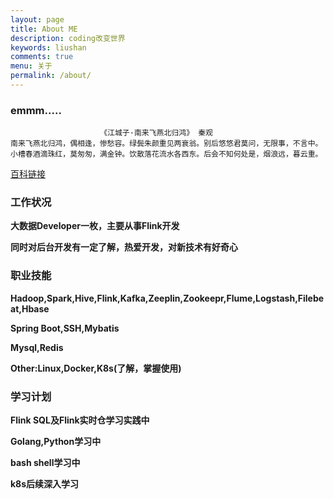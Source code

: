```yaml
---
layout: page
title: About ME
description: coding改变世界
keywords: liushan
comments: true
menu: 关于
permalink: /about/
---
```


### emmm.....

                        《江城子·南来飞燕北归鸿》 秦观
    南来飞燕北归鸿，偶相逢，惨愁容。绿鬓朱颜重见两衰翁。别后悠悠君莫问，无限事，不言中。
    小槽春酒滴珠红，莫匆匆，满金钟。饮散落花流水各西东。后会不知何处是，烟浪远，暮云重。

[百科链接](https://baike.baidu.com/item/%E6%B1%9F%E5%9F%8E%E5%AD%90%C2%B7%E5%8D%97%E6%9D%A5%E9%A3%9E%E7%87%95%E5%8C%97%E5%BD%92%E9%B8%BF)

### 工作状况

**大数据Developer一枚，主要从事Flink开发**

**同时对后台开发有一定了解，热爱开发，对新技术有好奇心**

### 职业技能

**Hadoop,Spark,Hive,Flink,Kafka,Zeeplin,Zookeepr,Flume,Logstash,Filebeat,Hbase** 

**Spring Boot,SSH,Mybatis**

**Mysql,Redis**

**Other:Linux,Docker,K8s(了解，掌握使用)**


### 学习计划

**Flink SQL及Flink实时仓学习实践中**

**Golang,Python学习中**

**bash shell学习中**

**k8s后续深入学习**




